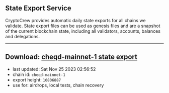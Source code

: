 ## State Export Service
CryptoCrew provides automatic daily state exports for all chains we validate. State export files can be used as genesis files and are a snapshot of the current blockchain state, including all validators, accounts, balances and delegations.

---
**Download: [cheqd-mainnet-1 state export](https://dl.ccvalidators.com/SERVICE/cheqd/cheqd-mainnet-1_export_10806887.json)**
---

- last updated: Sat Nov 25 2023 02:56:52
- chain id: `cheqd-mainnet-1`
- export height: `10806887`
- use for: airdrops, local tests, chain recovery
